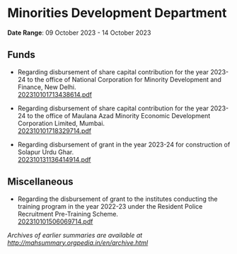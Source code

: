 # Minorities Development Department

**Date Range**: 09 October 2023 - 14 October 2023


## Funds
- Regarding disbursement of share capital contribution for the year 2023-24 to the office of National Corporation for Minority Development and Finance, New Delhi.\
  [202310101713438614.pdf](https://gr.maharashtra.gov.in/Site/Upload/Government%20Resolutions/English/202310101713438614.pdf)

- Regarding disbursement of share capital contribution for the year 2023-24 to the office of Maulana Azad Minority Economic Development Corporation Limited, Mumbai.\
  [202310101718329714.pdf](https://gr.maharashtra.gov.in/Site/Upload/Government%20Resolutions/English/202310101718329714.pdf)

- Regarding disbursement of grant in the year 2023-24 for construction of Solapur Urdu Ghar.\
  [202310131136414914.pdf](https://gr.maharashtra.gov.in/Site/Upload/Government%20Resolutions/English/202310131136414914.pdf)

## Miscellaneous
- Regarding the disbursement of grant to the institutes conducting the training program in the year 2022-23 under the Resident Police Recruitment Pre-Training Scheme.\
  [202310101506069714.pdf](https://gr.maharashtra.gov.in/Site/Upload/Government%20Resolutions/English/202310101506069714.pdf)


*Archives of earlier summaries are available at http://mahsummary.orgpedia.in/en/archive.html*